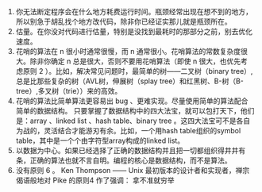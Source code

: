 1. 你无法断定程序会在什么地方耗费运行时间。瓶颈经常出现在想不到的地方，所以别急于胡乱找个地方改代码，除非你已经证实那儿就是瓶颈所在。
2. 估量。在你没对代码进行估量，特别是没找到最耗时的那部分之前，别去优化速度。
3. 花哨的算法在 n 很小时通常很慢，而 n 通常很小。花哨算法的常数复杂度很大。除非你确定 n 总是很大，否则不要用花哨算法（即使 n 很大，也优先考虑原则 2 ）。比如，解决常见问题时，最简单的树——二叉树（binary tree）,总是比那些复杂的树（AVL树，伸展树（splay tree）和红黑树、B-树（B-tree）,多叉树（trie））来的高效。
4. 花哨的算法比简单算法更容易出 bug 、更难实现。尽量使用简单的算法配合简单的数据结构。
只要掌握了数据结构中的四大法宝，就可以包打天下，他们是：array 、linked list 、hash table、binary tree 。这四大法宝可不是各自为战的，灵活结合才能游刃有余。比如，一个用hash table组织的symbol table，其中是一个个由字符型array构成的linked list。
5. 以数据为中心。如果已经选择了正确的数据结构并且把一切都组织得井井有条，正确的算法也就不言自明。编程的核心是数据结构，而不是算法。
6. 没有原则 6 。
Ken Thompson —— Unix 最初版本的设计者和实现者，禅宗偈语般地对 Pike 的原则4 作了强调：
拿不准就穷举
